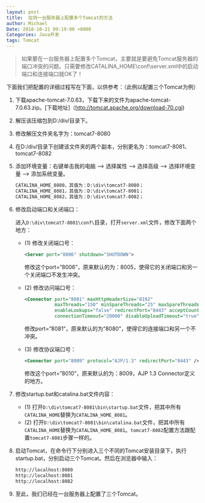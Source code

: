 ```yaml
---
layout: post
title:  在同一台服务器上配置多个Tomcat的方法
author: Michael
Date: 2018-10-21 09:19:00 +8000
Categories: Java开发
tags: Tomcat
---
```


> 如果要在一台服务器上配置多个Tomcat，主要就是要避免Tomcat服务器的端口冲突的问题。只需要修改CATALINA_HOME\conf\server.xml中的启动端口和连接端口就OK了！

下面我们把配置的详细过程写在下面，以供参考：（此例以配置三个Tomcat为例）

1. 下载apache-tomcat-7.0.63，下载下来的文件为apache-tomcat-7.0.63.zip。[下载地址]（http://tomcat.apache.org/download-70.cgi)

2. 解压该压缩包到D:/div/目录下。

3. 修改解压文件夹名字为：tomcat7-8080

4. 在D:/div/目录下创建该文件夹的两个副本，分别更名为：tomcat7-8081、tomcat7-8082

5. 添加环境变量：右键单击我的电脑 —> 选择属性 —> 选择高级 —> 选择环境变量 —> 添加系统变量。

   ```xml
   CATALINA_HOME_8080，其值为：D:\div\tomcat7-8080；
   CATALINA_HOME_8081，其值为：D:\div\tomcat7-8081；
   CATALINA_HOME_8082，其值为：D:\div\tomcat7-8082；
   ```


6. 修改启动端口和关闭端口：

   进入`D:\div\tomcat7-8081\conf\`目录，打开`server.xml`文件，修改下面两个地方：

   - (1) 修改关闭端口号：

     ```xml
     <Server port="8006" shutdown="SHUTDOWN">
     ```

     修改这个port=”8006”，原来默认的为：8005，使得它的关闭端口和另一个关闭端口不发生冲突。

   - (2) 修改访问端口号：

     ```xml
     <Connector port="8081" maxHttpHeaderSize="8192" 
                maxThreads="150" minSpareThreads="25" maxSpareThreads="75" 
                enableLookups="false" redirectPort="8443" acceptCount="100" 
                connectionTimeout="20000" disableUploadTimeout="true" />
     ```

     修改port=”8081”，原来默认的为“8080”，使得它的连接端口和另一个不冲突。

   - (3) 修改协议端口号： 

     ```xml
     <Connector port="8009" protocol="AJP/1.3" redirectPort="8443" />
     ```

     修改这个port=”8010”，原来默认的为：8009，AJP 1.3 Connector定义的地方。

7. 修改startup.bat和catalina.bat文件内容：
   - (1) 打开`D:\div\tomcat7-8081\bin\startup.bat`文件，把其中所有`CATALINA_HOME`替换为`CATALINA_HOME_8081`。
   - (2) 打开`D:\div\tomcat7-8081\bin\catalina.bat`文件，把其中所有`CATALINA_HOME`替换为`CATALINA_HOME_8081`。`tomcat7-8082`配置方法跟配置`tomcat7-8081`步骤一样的。

8. 启动Tomcat，在命令行下分别进入三个不同的Tomcat安装目录下，执行startup.bat，分别启动三个Tomcat。然后在浏览器中输入：

   ```xml
   http://localhost:8080
   http://localhost:8081 
   http://localhost:8082
   ```

9. 至此，我们已经在一台服务器上配置了三个Tomcat。